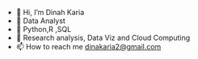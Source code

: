 - 👋 Hi, I’m Dinah Karia
- 👀 Data Analyst
- 🌱 Python,R ,SQL
- 💞️ Research analysis, Data Viz and Cloud Computing 
- 📫 How to reach me dinakaria2@gmail.com

<!---
Dinahak/Dinahak is a ✨ special ✨ repository because its `README.md` (this file) appears on your GitHub profile.
You can click the Preview link to take a look at your changes.
--->
